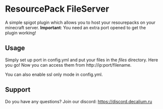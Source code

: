 # ResourcePack FileServer

A simple spigot plugin which allows you to host your resourepacks on your minecraft server.
**Important**: You need an extra port opened to get the plugin working!

## Usage
Simply set up port in config.yml and put your files in the *files* directory. 
Here you go! Now you can access them from http://ip:port/filename.

You can also enable ssl only mode in config.yml.

## Support
Do you have any questions? Join our discord: https://discord.decalium.ru
